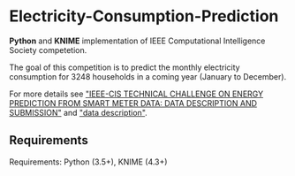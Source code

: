 # Electricity-Consumption-Prediction
**Python** and **KNIME** implementation of IEEE Computational Intelligence Society competetion. 

The goal of this competition is to predict the monthly electricity consumption for 3248 households in a coming year (January to December).

For more details see ["IEEE-CIS TECHNICAL CHALLENGE ON ENERGY PREDICTION FROM SMART METER DATA: DATA DESCRIPTION AND SUBMISSION"](https://ieee-dataport.org/competitions/ieee-cis-technical-challenge-energy-prediction-smart-meter-data) and ["data description"](https://github.com/VahidehReshadat/Electricity-Consumption-Prediction/raw/master/DataDescription.pdf).

## Requirements
Requirements: Python (3.5+), KNIME (4.3+)

